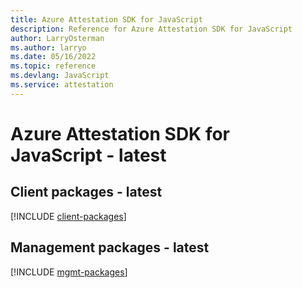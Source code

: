 ```yaml
---
title: Azure Attestation SDK for JavaScript
description: Reference for Azure Attestation SDK for JavaScript
author: LarryOsterman
ms.author: larryo
ms.date: 05/16/2022
ms.topic: reference
ms.devlang: JavaScript
ms.service: attestation
---
```

# Azure Attestation SDK for JavaScript - latest
## Client packages - latest
[!INCLUDE [client-packages](attestation-client-index.md)]

## Management packages - latest
[!INCLUDE [mgmt-packages](attestation-mgmt-index.md)]
